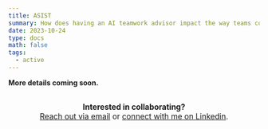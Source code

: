```yaml
---
title: ASIST
summary: How does having an AI teamwork advisor impact the way teams coordinate?
date: 2023-10-24
type: docs
math: false
tags:
  - active
---
```


**More details coming soon.**

<div style="margin-top: 2em; text-align: center; font-size: 1.1em;">
  <strong>Interested in collaborating?</strong><br>
  <a href="mailto:tkara.mullin@ucf.edu">Reach out via email</a> or 
  <a href="https://www.linkedin.com/in/tkara-mullins/">connect with me on Linkedin</a>.
</div>



<!--more-->
